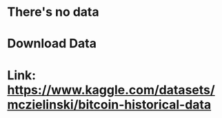 # There's no data 
# Download Data
# Link: https://www.kaggle.com/datasets/mczielinski/bitcoin-historical-data
